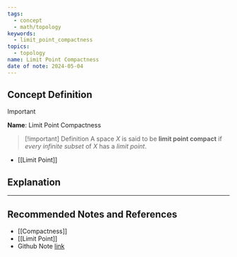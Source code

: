 ```yaml
---
tags:
  - concept
  - math/topology
keywords:
  - limit_point_compactness
topics:
  - topology
name: Limit Point Compactness
date of note: 2024-05-04
---
```


## Concept Definition

>[!important]
>**Name**:  Limit Point Compactness


>[!important] Definition
>A space $X$ is said to be **limit point compact** if *every infinite subset* of $X$ has a *limit point*.

- [[Limit Point]]







## Explanation





-----------
##  Recommended Notes and References

- [[Compactness]]
- [[Limit Point]]
- Github Note [link](https://github.com/TianpeiLuke/SelfStudyNotes/tree/master/self-study/probability_and_measure_theory)